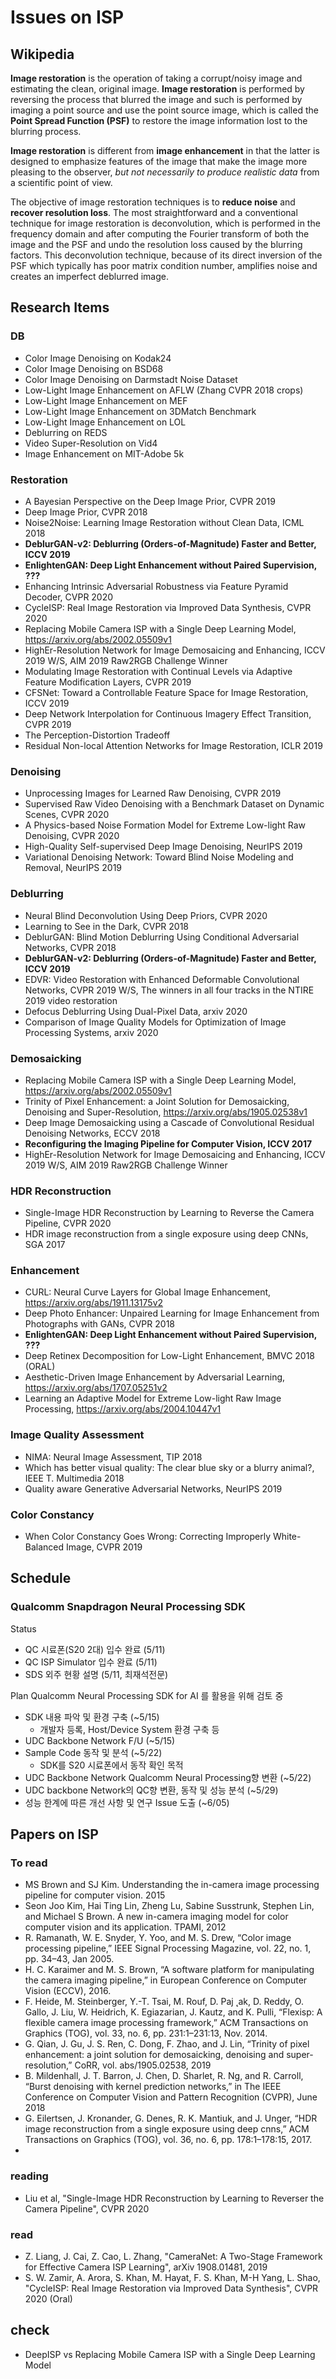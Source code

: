 # Issues on ISP

## Wikipedia

**Image restoration** is the operation of taking a corrupt/noisy image and estimating the clean, original image.
**Image restoration** is performed by reversing the process that blurred the image and such is performed by imaging a point source and use the point source image, which is called the **Point Spread Function (PSF)** to restore the image information lost to the blurring process.

**Image restoration** is different from **image enhancement** in that the latter is designed to emphasize features of the image that make the image more pleasing to the observer, *but not necessarily to produce realistic data* from a scientific point of view.

The objective of image restoration techniques is to **reduce noise** and **recover resolution loss**.
The most straightforward and a conventional technique for image restoration is deconvolution, which is performed in the frequency domain and after computing the Fourier transform of both the image and the PSF and undo the resolution loss caused by the blurring factors.
This deconvolution technique, because of its direct inversion of the PSF which typically has poor matrix condition number, amplifies noise and creates an imperfect deblurred image.


## Research Items

### DB

* Color Image Denoising on Kodak24
* Color Image Denoising on BSD68
* Color Image Denoising on Darmstadt Noise Dataset
* Low-Light Image Enhancement on AFLW (Zhang CVPR 2018 crops)
* Low-Light Image Enhancement on MEF
* Low-Light Image Enhancement on 3DMatch Benchmark
* Low-Light Image Enhancement on LOL
* Deblurring on REDS
* Video Super-Resolution on Vid4
* Image Enhancement on MIT-Adobe 5k


### Restoration

* A Bayesian Perspective on the Deep Image Prior, CVPR 2019
* Deep Image Prior, CVPR 2018
* Noise2Noise: Learning Image Restoration without Clean Data, ICML 2018
* **DeblurGAN-v2: Deblurring (Orders-of-Magnitude) Faster and Better, ICCV 2019**
* **EnlightenGAN: Deep Light Enhancement without Paired Supervision, ???**
* Enhancing Intrinsic Adversarial Robustness via Feature Pyramid Decoder, CVPR 2020
* CycleISP: Real Image Restoration via Improved Data Synthesis, CVPR 2020
* Replacing Mobile Camera ISP with a Single Deep Learning Model, https://arxiv.org/abs/2002.05509v1
* HighEr-Resolution Network for Image Demosaicing and Enhancing, ICCV 2019 W/S, AIM 2019 Raw2RGB Challenge Winner
* Modulating Image Restoration with Continual Levels via Adaptive Feature Modification Layers, CVPR 2019
* CFSNet: Toward a Controllable Feature Space for Image Restoration, ICCV 2019
* Deep Network Interpolation for Continuous Imagery Effect Transition, CVPR 2019
* The Perception-Distortion Tradeoff
* Residual Non-local Attention Networks for Image Restoration, ICLR 2019


### Denoising

* Unprocessing Images for Learned Raw Denoising, CVPR 2019
* Supervised Raw Video Denoising with a Benchmark Dataset on Dynamic Scenes, CVPR 2020
* A Physics-based Noise Formation Model for Extreme Low-light Raw Denoising, CVPR 2020
* High-Quality Self-supervised Deep Image Denoising, NeurIPS 2019
* Variational Denoising Network: Toward Blind Noise Modeling and Removal, NeurIPS 2019

### Deblurring

* Neural Blind Deconvolution Using Deep Priors, CVPR 2020
* Learning to See in the Dark, CVPR 2018
* DeblurGAN: Blind Motion Deblurring Using Conditional Adversarial Networks, CVPR 2018
* **DeblurGAN-v2: Deblurring (Orders-of-Magnitude) Faster and Better, ICCV 2019**
* EDVR: Video Restoration with Enhanced Deformable Convolutional Networks, CVPR 2019 W/S, The winners in all four tracks in the NTIRE 2019 video restoration
* Defocus Deblurring Using Dual-Pixel Data, arxiv 2020
* Comparison of Image Quality Models for Optimization of Image Processing Systems, arxiv 2020

### Demosaicking

* Replacing Mobile Camera ISP with a Single Deep Learning Model, https://arxiv.org/abs/2002.05509v1
* Trinity of Pixel Enhancement: a Joint Solution for Demosaicking, Denoising and Super-Resolution, https://arxiv.org/abs/1905.02538v1
* Deep Image Demosaicking using a Cascade of Convolutional Residual Denoising Networks, ECCV 2018
* **Reconfiguring the Imaging Pipeline for Computer Vision, ICCV 2017**
* HighEr-Resolution Network for Image Demosaicing and Enhancing, ICCV 2019 W/S, AIM 2019 Raw2RGB Challenge Winner

### HDR Reconstruction

* Single-Image HDR Reconstruction by Learning to Reverse the Camera Pipeline, CVPR 2020
* HDR image reconstruction from a single exposure using deep CNNs, SGA 2017

### Enhancement

* CURL: Neural Curve Layers for Global Image Enhancement, https://arxiv.org/abs/1911.13175v2
* Deep Photo Enhancer: Unpaired Learning for Image Enhancement from Photographs with GANs, CVPR 2018
* **EnlightenGAN: Deep Light Enhancement without Paired Supervision, ???**
* Deep Retinex Decomposition for Low-Light Enhancement, BMVC 2018 (ORAL)
* Aesthetic-Driven Image Enhancement by Adversarial Learning, https://arxiv.org/abs/1707.05251v2
* Learning an Adaptive Model for Extreme Low-light Raw Image Processing, https://arxiv.org/abs/2004.10447v1

### Image Quality Assessment

* NIMA: Neural Image Assessment, TIP 2018
* Which has better visual quality: The clear blue sky or a blurry animal?, IEEE T. Multimedia 2018
* Quality aware Generative Adversarial Networks, NeurIPS 2019

### Color Constancy

* When Color Constancy Goes Wrong: Correcting Improperly White-Balanced Image, CVPR 2019

## Schedule

### Qualcomm Snapdragon Neural Processing SDK
Status
* QC 시료폰(S20 2대) 입수 완료 (5/11)
* QC ISP Simulator 입수 완료 (5/11)
* SDS 외주 현황 설명 (5/11, 최재석전문)

Plan
Qualcomm Neural Processing SDK for AI 를 활용을 위해 검토 중
* SDK 내용 파악 및 환경 구축 (~5/15)
  * 개발자 등록, Host/Device System 환경 구축 등
* UDC Backbone Network F/U (~5/15)
* Sample Code 동작 및 분석 (~5/22)
  * SDK를 S20 시료폰에서 동작 확인 목적
* UDC Backbone Network Qualcomm Neural Processing향 변환 (~5/22)
* UDC backbone Network의 QC향 변환, 동작 및 성능 분석 (~5/29)
* 성능 한계에 따른 개선 사항 및 연구 Issue 도출 (~6/05)


## Papers on ISP

### To read

* MS Brown and SJ Kim. Understanding the in-camera image processing pipeline for computer vision. 2015 
* Seon Joo Kim, Hai Ting Lin, Zheng Lu, Sabine Susstrunk, Stephen Lin, and Michael S Brown. A new in-camera imaging model for color computer vision and its application. TPAMI, 2012
* R. Ramanath, W. E. Snyder, Y. Yoo, and M. S. Drew, “Color image processing pipeline,” IEEE Signal Processing Magazine, vol. 22, no. 1, pp. 34–43, Jan 2005.
* H. C. Karaimer and M. S. Brown, “A software platform for manipulating the camera imaging pipeline,” in European Conference on Computer Vision (ECCV), 2016.
* F. Heide, M. Steinberger, Y.-T. Tsai, M. Rouf, D. Paj ˛ak, D. Reddy, O. Gallo, J. Liu, W. Heidrich, K. Egiazarian, J. Kautz, and K. Pulli, “Flexisp: A flexible camera image processing framework,” ACM Transactions on Graphics (TOG), vol. 33, no. 6, pp. 231:1–231:13, Nov. 2014.
* G. Qian, J. Gu, J. S. Ren, C. Dong, F. Zhao, and J. Lin, “Trinity of pixel enhancement: a joint solution for demosaicking, denoising and super-resolution,” CoRR, vol. abs/1905.02538, 2019
* B. Mildenhall, J. T. Barron, J. Chen, D. Sharlet, R. Ng, and R. Carroll, “Burst denoising with kernel prediction networks,” in The IEEE Conference on Computer Vision and Pattern Recognition (CVPR), June 2018 
* G. Eilertsen, J. Kronander, G. Denes, R. K. Mantiuk, and J. Unger, “HDR image reconstruction from a single exposure using deep cnns,” ACM Transactions on Graphics (TOG), vol. 36, no. 6, pp. 178:1–178:15, 2017. 
* 

### reading
* Liu et al, "Single-Image HDR Reconstruction by Learning to Reverser the Camera Pipeline", CVPR 2020

### read
* Z. Liang, J. Cai, Z. Cao, L. Zhang, "CameraNet: A Two-Stage Framework for Effective Camera ISP Learning", arXiv 1908.01481, 2019
* S. W. Zamir, A. Arora, S. Khan, M. Hayat, F. S. Khan, M-H Yang, L. Shao, "CycleISP: Real Image Restoration via Improved Data Synthesis", CVPR 2020 (Oral)

## check
* DeepISP vs Replacing Mobile Camera ISP with a Single Deep Learning Model
